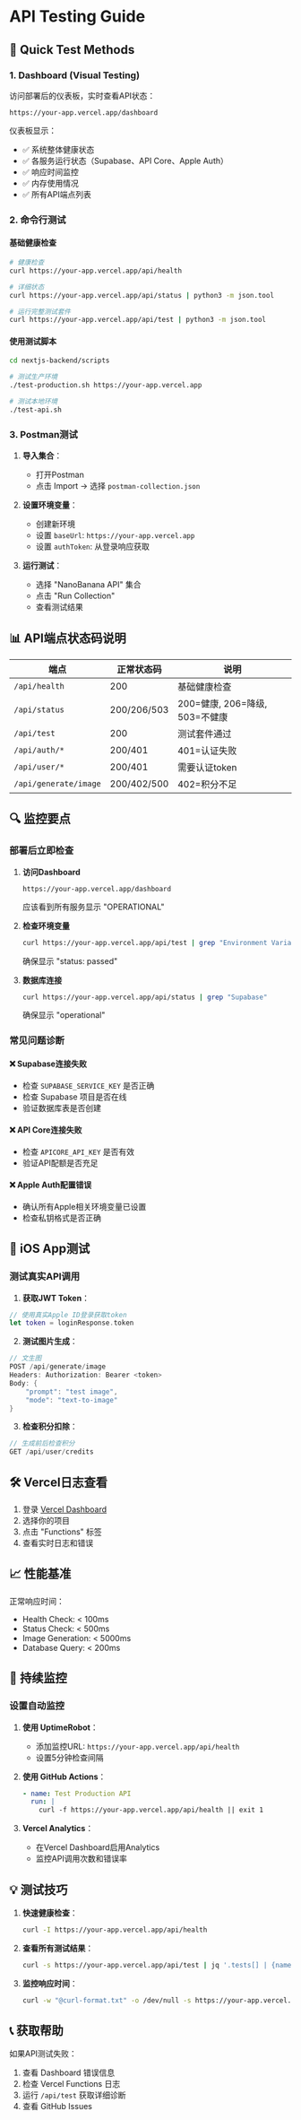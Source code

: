 # API Testing Guide

## 🚀 Quick Test Methods

### 1. Dashboard (Visual Testing)
访问部署后的仪表板，实时查看API状态：
```
https://your-app.vercel.app/dashboard
```

仪表板显示：
- ✅ 系统整体健康状态
- ✅ 各服务运行状态（Supabase、API Core、Apple Auth）
- ✅ 响应时间监控
- ✅ 内存使用情况
- ✅ 所有API端点列表

### 2. 命令行测试

#### 基础健康检查
```bash
# 健康检查
curl https://your-app.vercel.app/api/health

# 详细状态
curl https://your-app.vercel.app/api/status | python3 -m json.tool

# 运行完整测试套件
curl https://your-app.vercel.app/api/test | python3 -m json.tool
```

#### 使用测试脚本
```bash
cd nextjs-backend/scripts

# 测试生产环境
./test-production.sh https://your-app.vercel.app

# 测试本地环境
./test-api.sh
```

### 3. Postman测试

1. **导入集合**：
   - 打开Postman
   - 点击 Import → 选择 `postman-collection.json`

2. **设置环境变量**：
   - 创建新环境
   - 设置 `baseUrl`: `https://your-app.vercel.app`
   - 设置 `authToken`: 从登录响应获取

3. **运行测试**：
   - 选择 "NanoBanana API" 集合
   - 点击 "Run Collection"
   - 查看测试结果

## 📊 API端点状态码说明

| 端点 | 正常状态码 | 说明 |
|------|------------|------|
| `/api/health` | 200 | 基础健康检查 |
| `/api/status` | 200/206/503 | 200=健康, 206=降级, 503=不健康 |
| `/api/test` | 200 | 测试套件通过 |
| `/api/auth/*` | 200/401 | 401=认证失败 |
| `/api/user/*` | 200/401 | 需要认证token |
| `/api/generate/image` | 200/402/500 | 402=积分不足 |

## 🔍 监控要点

### 部署后立即检查

1. **访问Dashboard**
   ```
   https://your-app.vercel.app/dashboard
   ```
   应该看到所有服务显示 "OPERATIONAL"

2. **检查环境变量**
   ```bash
   curl https://your-app.vercel.app/api/test | grep "Environment Variables"
   ```
   确保显示 "status: passed"

3. **数据库连接**
   ```bash
   curl https://your-app.vercel.app/api/status | grep "Supabase"
   ```
   确保显示 "operational"

### 常见问题诊断

#### ❌ Supabase连接失败
- 检查 `SUPABASE_SERVICE_KEY` 是否正确
- 检查 Supabase 项目是否在线
- 验证数据库表是否创建

#### ❌ API Core连接失败
- 检查 `APICORE_API_KEY` 是否有效
- 验证API配额是否充足

#### ❌ Apple Auth配置错误
- 确认所有Apple相关环境变量已设置
- 检查私钥格式是否正确

## 📱 iOS App测试

### 测试真实API调用

1. **获取JWT Token**：
```swift
// 使用真实Apple ID登录获取token
let token = loginResponse.token
```

2. **测试图片生成**：
```swift
// 文生图
POST /api/generate/image
Headers: Authorization: Bearer <token>
Body: {
    "prompt": "test image",
    "mode": "text-to-image"
}
```

3. **检查积分扣除**：
```swift
// 生成前后检查积分
GET /api/user/credits
```

## 🛠️ Vercel日志查看

1. 登录 [Vercel Dashboard](https://vercel.com)
2. 选择你的项目
3. 点击 "Functions" 标签
4. 查看实时日志和错误

## 📈 性能基准

正常响应时间：
- Health Check: < 100ms
- Status Check: < 500ms
- Image Generation: < 5000ms
- Database Query: < 200ms

## 🔄 持续监控

### 设置自动监控

1. **使用 UptimeRobot**：
   - 添加监控URL: `https://your-app.vercel.app/api/health`
   - 设置5分钟检查间隔

2. **使用 GitHub Actions**：
   ```yaml
   - name: Test Production API
     run: |
       curl -f https://your-app.vercel.app/api/health || exit 1
   ```

3. **Vercel Analytics**：
   - 在Vercel Dashboard启用Analytics
   - 监控API调用次数和错误率

## 💡 测试技巧

1. **快速健康检查**：
   ```bash
   curl -I https://your-app.vercel.app/api/health
   ```

2. **查看所有测试结果**：
   ```bash
   curl -s https://your-app.vercel.app/api/test | jq '.tests[] | {name, status, error}'
   ```

3. **监控响应时间**：
   ```bash
   curl -w "@curl-format.txt" -o /dev/null -s https://your-app.vercel.app/api/health
   ```

## 📞 获取帮助

如果API测试失败：
1. 查看 Dashboard 错误信息
2. 检查 Vercel Functions 日志
3. 运行 `/api/test` 获取详细诊断
4. 查看 GitHub Issues
